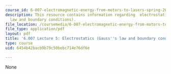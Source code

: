 ```yaml
---
course_id: 6-007-electromagnetic-energy-from-motors-to-lasers-spring-2011
description: This resource contains information regarding  electrostatics (Gauss's
  law and boundary conditions).
file_location: /coursemedia/6-007-electromagnetic-energy-from-motors-to-lasers-spring-2011/6454b42bacb9b79c50bebc714e76df6e_MIT6_007S11_lec05.pdf
file_type: application/pdf
layout: pdf
title: '6.007 Lecture 5: Electrostatics (Gauss''s law and boundary conditions)'
type: course
uid: 6454b42bacb9b79c50bebc714e76df6e

---
```

None